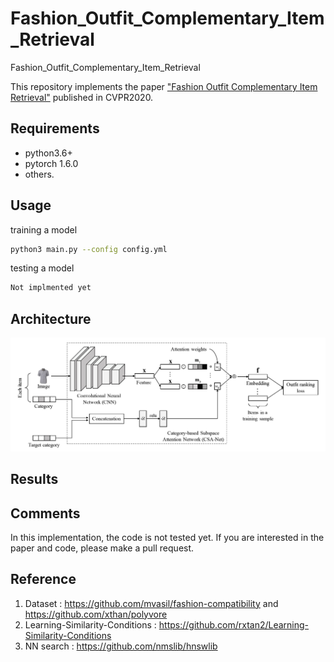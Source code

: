# Fashion_Outfit_Complementary_Item_Retrieval
Fashion_Outfit_Complementary_Item_Retrieval

This repository implements the paper ["Fashion Outfit Complementary Item Retrieval"](https://openaccess.thecvf.com/content_CVPR_2020/papers/Lin_Fashion_Outfit_Complementary_Item_Retrieval_CVPR_2020_paper.pdf) published in CVPR2020.

## Requirements
* python3.6+
* pytorch 1.6.0
* others.

## Usage
training a model
```bash
python3 main.py --config config.yml
```

testing a model
```bash
Not implmented yet
```

## Architecture
![architecture](img/overview.JPG)
## Results


## Comments
 In this implementation, the code is not tested yet. If you are interested in the paper and code, please make a pull request.  
## Reference
1. Dataset : https://github.com/mvasil/fashion-compatibility and https://github.com/xthan/polyvore
2. Learning-Similarity-Conditions : https://github.com/rxtan2/Learning-Similarity-Conditions
3. NN search : https://github.com/nmslib/hnswlib